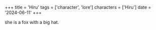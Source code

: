 +++
title = 'Hiru'
tags = ['character', 'lore']
characters = ['Hiru']
date = '2024-06-11'
+++

she is a fox with a big hat.